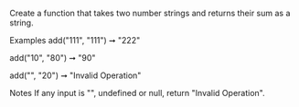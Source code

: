 Create a function that takes two number strings and returns their sum as a string.

Examples
add("111", "111") ➞ "222"

add("10", "80") ➞ "90"

add("", "20") ➞ "Invalid Operation"

Notes
If any input is "", undefined or null, return "Invalid Operation".